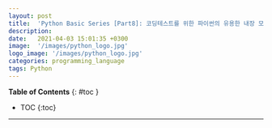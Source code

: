 ```yaml
---
layout: post
title:  'Python Basic Series [Part8]: 코딩테스트를 위한 파이썬의 유용한 내장 모듈 heapq'
description: 
date:   2021-04-03 15:01:35 +0300
image:  '/images/python_logo.jpg'
logo_image: '/images/python_logo.jpg'
categories: programming_language
tags: Python
---
```

**Table of Contents**
{: #toc }
*  TOC
{:toc}

---
